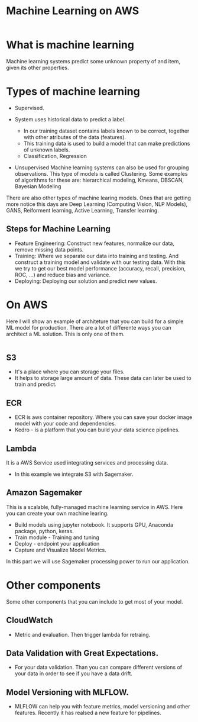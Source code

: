 # Machine Learning on AWS
![]()

# What is machine learning
Machine learning systems predict some unknown property of and item, given its other properties.

# Types of machine learning
- Supervised.
- System uses historical data to predict a label.
    - In our training dataset contains labels known to be correct, together with other atributes of the data (features).
    - This training data is used to build a model that can make predictions of unknown labels.
    - Classification, Regression

- Unsupervised
Machine learning systems can also be used for grouping observations. This type of models is called Clustering. Some examples of algorithms for these are: hierarchical modeling, Kmeans, DBSCAN, Bayesian Modeling

There are also other types of machine learing models. Ones that are getting more notice this days are Deep Learning (Computing Vision, NLP Models), GANS, Reiforment learning, Active Learning, Transfer learning.

## Steps for Machine Learning

- Feature Engineering: Construct new features, normalize our data, remove missing data points.
- Training: Where we separate our data into training and testing. And construct a training model and validate with our testing data. With this we try to get our best model performance (accuracy, recall, precision, ROC, ...) and reduce bias and variance.
- Deploying: Deploying our solution and predict new values.

# On AWS

Here I will show an example of architeture that you can build for a simple ML model for production. There are a lot of differente ways you can architect a ML solution. This is only one of them.

![]()

## S3
- It's a place where you can storage your files.
- It helps to storage large amount of data. These data can later be used to train and predict.

## ECR
- ECR is aws container repository. Where you can save your docker image model with your code and dependencies.
- Kedro - is a platform that you can build your data science pipelines.

## Lambda
It is a AWS Service used integrating services and processing data.
- In this example we integrate S3 with Sagemaker.

## Amazon Sagemaker
This is a scalable, fully-managed machine learning service in AWS.
Here you can create your own machine learing.
- Build models using jupyter notebook. It supports GPU, Anaconda package, python, keras.
- Train module - Training and tuning
- Deploy - endpoint your application
- Capture and Visualize Model Metrics.

In this part we will use Sagemaker processing power to run our application.

# Other components
Some other components that you can include to get most of your model.

## CloudWatch
- Metric and evaluation. Then trigger lambda for retraing.

## Data Validation with Great Expectations.
- For your data validation. Than you can compare different versions of your data in order to see if you have a data drift.

## Model Versioning with MLFLOW.
- MLFLOW can help you with feature metrics, model versioning and other features. Recently it has realsed a new feature for pipelines.